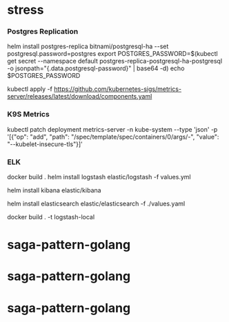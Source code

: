 # stress

### Postgres Replication
helm install postgres-replica bitnami/postgresql-ha --set postgresql.password=postgres
export POSTGRES_PASSWORD=$(kubectl get secret --namespace default postgres-replica-postgresql-ha-postgresql -o jsonpath="{.data.postgresql-password}" | base64 -d)
echo $POSTGRES_PASSWORD


kubectl apply -f https://github.com/kubernetes-sigs/metrics-server/releases/latest/download/components.yaml

### K9S Metrics
kubectl patch deployment metrics-server -n kube-system --type 'json' -p '[{"op": "add", "path": "/spec/template/spec/containers/0/args/-", "value": "--kubelet-insecure-tls"}]'

### ELK
docker build .
helm install logstash elastic/logstash -f values.yml

helm install kibana elastic/kibana 

helm install elasticsearch elastic/elasticsearch -f ./values.yaml

docker build . -t logstash-local
# saga-pattern-golang
# saga-pattern-golang
# saga-pattern-golang
